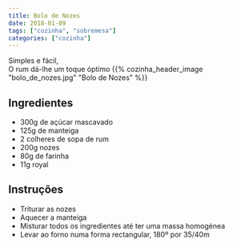 ```yaml
---
title: Bolo de Nozes
date: 2018-01-09
tags: ["cozinha", "sobremesa"]
categories: ["cozinha"]
---
```


Simples e fácil,  
O rum dá-lhe um toque óptimo
{{% cozinha_header_image "bolo_de_nozes.jpg"  "Bolo de Nozes" %}}
<!--more-->

## Ingredientes
* 300g de açúcar mascavado
* 125g de manteiga
* 2 colheres de sopa de rum
* 200g nozes
* 80g de farinha
* 11g royal
 
## Instruções
* Triturar as nozes
* Aquecer a manteiga
* Misturar todos os ingredientes até ter uma massa homogénea
* Levar ao forno numa forma rectangular, 180º por 35/40m


